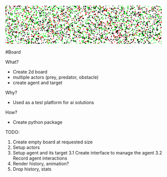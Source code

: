 ![Booya](./img/background.png)

#Board

What?
* Create 2d board
* multiple actors (prey, predator, obstacle)
* create agent and target

Why?
* Used as a test platform for ai solutions

How?
* Create python package


TODO:
1. Create empty board at requested size
2. Setup actors
3. Setup agent and its target
3.1 Create interface to manage the agent
3.2 Record agent interactions
4. Render history, animation?
5. Drop history, stats
